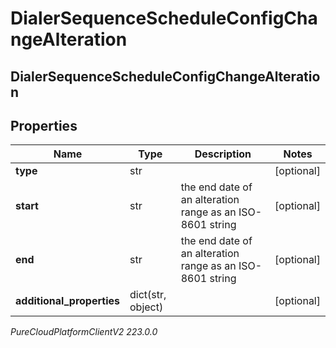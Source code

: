 # DialerSequenceScheduleConfigChangeAlteration

## DialerSequenceScheduleConfigChangeAlteration

## Properties

|Name | Type | Description | Notes|
|------------ | ------------- | ------------- | -------------|
| **type** | str |  | [optional] |
| **start** | str | the end date of an alteration range as an ISO-8601 string | [optional] |
| **end** | str | the end date of an alteration range as an ISO-8601 string | [optional] |
| **additional_properties** | dict(str, object) |  | [optional] |



_PureCloudPlatformClientV2 223.0.0_

